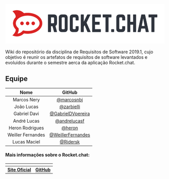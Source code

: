 
![Logo](img/rocket-logo.png)

Wiki do repositório da disciplina de Requisitos de Software 2019.1, cujo objetivo é reunir os artefatos de requisitos de software levantados e evoluidos durante o semestre aerca da aplicação Rocket.chat.


## Equipe

| Nome |GitHub|
|:---:|:---:|
| Marcos Nery |  [@marcosnbj](https://github.com/marcosnbj) |
| João Lucas | [@zarbielli](https://github.com/zarbielli) |
| Gabriel Davi | [@GabrielDVpereira](https://github.com/GabrielDVpereira) |
| André Lucas | [@andrelucasf](https://github.com/andrelucasf) |
| Heron Rodrigues | [@heron](heronrsousa@hotmail.com)|
| Weiller Fernandes | [@WeillerFernandes](https://github.com/WeillerFernandes) |
| Lucas Maciel | [@Ridersk](https://github.com/Ridersk)|

#### Mais informações sobre o Rocket.chat:

| <!-- --> | <!-- --> |
|:---:|:---:|
|[**Site Oficial**](https://rocket.chat/)|[**GitHub**](https://rocket.chat/)|

